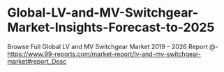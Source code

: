 # Global-LV-and-MV-Switchgear-Market-Insights-Forecast-to-2025
Browse Full Global LV and MV Switchgear Market 2019 – 2026 Report @-https://www.99-reports.com/market-report/lv-and-mv-switchgear-market#report_Desc
